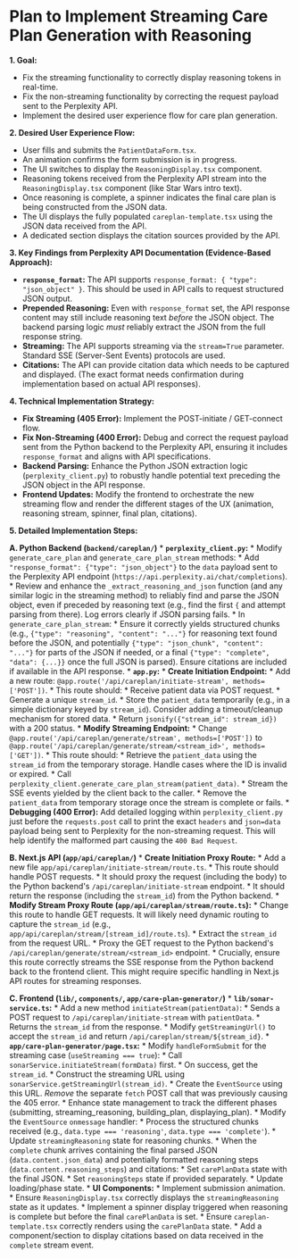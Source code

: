 # Plan to Implement Streaming Care Plan Generation with Reasoning

**1. Goal:**
   - Fix the streaming functionality to correctly display reasoning tokens in real-time.
   - Fix the non-streaming functionality by correcting the request payload sent to the Perplexity API.
   - Implement the desired user experience flow for care plan generation.

**2. Desired User Experience Flow:**
   - User fills and submits the `PatientDataForm.tsx`.
   - An animation confirms the form submission is in progress.
   - The UI switches to display the `ReasoningDisplay.tsx` component.
   - Reasoning tokens received from the Perplexity API stream into the `ReasoningDisplay.tsx` component (like Star Wars intro text).
   - Once reasoning is complete, a spinner indicates the final care plan is being constructed from the JSON data.
   - The UI displays the fully populated `careplan-template.tsx` using the JSON data received from the API.
   - A dedicated section displays the citation sources provided by the API.

**3. Key Findings from Perplexity API Documentation (Evidence-Based Approach):**
   - **`response_format`:** The API supports `response_format: { "type": "json_object" }`. This should be used in API calls to request structured JSON output.
   - **Prepended Reasoning:** Even with `response_format` set, the API response content may still include reasoning text *before* the JSON object. The backend parsing logic *must* reliably extract the JSON from the full response string.
   - **Streaming:** The API supports streaming via the `stream=True` parameter. Standard SSE (Server-Sent Events) protocols are used.
   - **Citations:** The API can provide citation data which needs to be captured and displayed. (The exact format needs confirmation during implementation based on actual API responses).

**4. Technical Implementation Strategy:**
   - **Fix Streaming (405 Error):** Implement the POST-initiate / GET-connect flow.
   - **Fix Non-Streaming (400 Error):** Debug and correct the request payload sent from the Python backend to the Perplexity API, ensuring it includes `response_format` and aligns with API specifications.
   - **Backend Parsing:** Enhance the Python JSON extraction logic (`perplexity_client.py`) to robustly handle potential text preceding the JSON object in the API response.
   - **Frontend Updates:** Modify the frontend to orchestrate the new streaming flow and render the different stages of the UX (animation, reasoning stream, spinner, final plan, citations).

**5. Detailed Implementation Steps:**

   **A. Python Backend (`backend/careplan/`)**
      *   **`perplexity_client.py`:**
          *   Modify `generate_care_plan` and `generate_care_plan_stream` methods:
              *   Add `"response_format": {"type": "json_object"}` to the `data` payload sent to the Perplexity API endpoint (`https://api.perplexity.ai/chat/completions`).
              *   Review and enhance the `_extract_reasoning_and_json` function (and any similar logic in the streaming method) to reliably find and parse the JSON object, even if preceded by reasoning text (e.g., find the first `{` and attempt parsing from there). Log errors clearly if JSON parsing fails.
          *   In `generate_care_plan_stream`:
              *   Ensure it correctly yields structured chunks (e.g., `{"type": "reasoning", "content": "..."}` for reasoning text found before the JSON, and potentially `{"type": "json_chunk", "content": "..."}` for parts of the JSON if needed, or a final `{"type": "complete", "data": {...}}` once the full JSON is parsed). Ensure citations are included if available in the API response.
      *   **`app.py`:**
          *   **Create Initiation Endpoint:**
              *   Add a new route: `@app.route('/api/careplan/initiate-stream', methods=['POST'])`.
              *   This route should:
                  *   Receive patient data via POST request.
                  *   Generate a unique `stream_id`.
                  *   Store the `patient_data` temporarily (e.g., in a simple dictionary keyed by `stream_id`). Consider adding a timeout/cleanup mechanism for stored data.
                  *   Return `jsonify({"stream_id": stream_id})` with a 200 status.
          *   **Modify Streaming Endpoint:**
              *   Change `@app.route('/api/careplan/generate/stream', methods=['POST'])` to `@app.route('/api/careplan/generate/stream/<stream_id>', methods=['GET'])`.
              *   This route should:
                  *   Retrieve the `patient_data` using the `stream_id` from the temporary storage. Handle cases where the ID is invalid or expired.
                  *   Call `perplexity_client.generate_care_plan_stream(patient_data)`.
                  *   Stream the SSE events yielded by the client back to the caller.
                  *   Remove the `patient_data` from temporary storage once the stream is complete or fails.
      *   **Debugging (400 Error):** Add detailed logging within `perplexity_client.py` just before the `requests.post` call to print the exact `headers` and `json=data` payload being sent to Perplexity for the non-streaming request. This will help identify the malformed part causing the `400 Bad Request`.

   **B. Next.js API (`app/api/careplan/`)**
      *   **Create Initiation Proxy Route:**
          *   Add a new file `app/api/careplan/initiate-stream/route.ts`.
          *   This route should handle POST requests.
          *   It should proxy the request (including the body) to the Python backend's `/api/careplan/initiate-stream` endpoint.
          *   It should return the response (including the `stream_id`) from the Python backend.
      *   **Modify Stream Proxy Route (`app/api/careplan/stream/route.ts`):**
          *   Change this route to handle GET requests. It will likely need dynamic routing to capture the `stream_id` (e.g., `app/api/careplan/stream/[stream_id]/route.ts`).
          *   Extract the `stream_id` from the request URL.
          *   Proxy the GET request to the Python backend's `/api/careplan/generate/stream/<stream_id>` endpoint.
          *   Crucially, ensure this route correctly streams the SSE response from the Python backend back to the frontend client. This might require specific handling in Next.js API routes for streaming responses.

   **C. Frontend (`lib/`, `components/`, `app/care-plan-generator/`)**
      *   **`lib/sonar-service.ts`:**
          *   Add a new method `initiateStream(patientData)`:
              *   Sends a POST request to `/api/careplan/initiate-stream` with `patientData`.
              *   Returns the `stream_id` from the response.
          *   Modify `getStreamingUrl()` to accept the `stream_id` and return `/api/careplan/stream/${stream_id}`.
      *   **`app/care-plan-generator/page.tsx`:**
          *   Modify `handleFormSubmit` for the streaming case (`useStreaming === true`):
              *   Call `sonarService.initiateStream(formData)` first.
              *   On success, get the `stream_id`.
              *   Construct the streaming URL using `sonarService.getStreamingUrl(stream_id)`.
              *   Create the `EventSource` using this URL. *Remove* the separate `fetch` POST call that was previously causing the 405 error.
          *   Enhance state management to track the different phases (submitting, streaming_reasoning, building_plan, displaying_plan).
          *   Modify the `EventSource` `onmessage` handler:
              *   Process the structured chunks received (e.g., `data.type === 'reasoning'`, `data.type === 'complete'`).
              *   Update `streamingReasoning` state for reasoning chunks.
              *   When the `complete` chunk arrives containing the final parsed JSON (`data.content.json_data`) and potentially formatted reasoning steps (`data.content.reasoning_steps`) and citations:
                  *   Set `carePlanData` state with the final JSON.
                  *   Set `reasoningSteps` state if provided separately.
                  *   Update loading/phase state.
      *   **UI Components:**
          *   Implement submission animation.
          *   Ensure `ReasoningDisplay.tsx` correctly displays the `streamingReasoning` state as it updates.
          *   Implement a spinner display triggered when reasoning is complete but before the final `carePlanData` is set.
          *   Ensure `careplan-template.tsx` correctly renders using the `carePlanData` state.
          *   Add a component/section to display citations based on data received in the `complete` stream event.